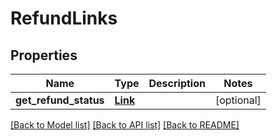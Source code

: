 # RefundLinks

## Properties
Name | Type | Description | Notes
------------ | ------------- | ------------- | -------------
**get_refund_status** | [**Link**](Link.md) |  | [optional] 

[[Back to Model list]](../README.md#documentation-for-models) [[Back to API list]](../README.md#documentation-for-api-endpoints) [[Back to README]](../README.md)

